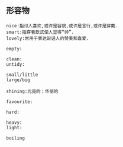 ## 形容物
	nice:指讨人喜欢,或许是容貌,或许是言行,或许是穿戴.
	smart:指穿着款式使人显得“帅”.
	lovely:常用于表达说话人的赞美和喜爱.

	empty:

	clean:
	untidy:

	small/little
	large/big

	shining:光亮的；华丽的

	favourite:

	hard:

	heavy:
	light:

	boiling